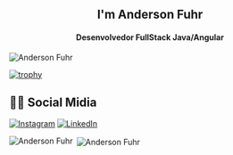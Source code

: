 <div>
  
  <h2 align="center">I'm Anderson Fuhr</h1>
  <h4 align="center">Desenvolvedor FullStack Java/Angular</h3>
  
  <p align="left"> <img src="https://komarev.com/ghpvc/?username=fuhr-br&label=Profile%20views&color=0e75b6&style=flat" alt="Anderson Fuhr" /> </p>
  
  [![trophy](https://github-profile-trophy.vercel.app/?username=fuhr-br&theme=onedark)](https://github.com/ryo-ma/github-profile-trophy)
  
  ## 👨‍💻 Social Midia

[![Instagram](https://img.shields.io/badge/Instagram-E4405F?style=for-the-badge&logo=instagram&logoColor=white)](https://www.instagram.com/fuhr_br)
[![LinkedIn](https://img.shields.io/badge/LinkedIn-0077B5?style=for-the-badge&logo=linkedin&logoColor=white)](https://www.linkedin.com/in/anderson-fuhr-souza-629747196/)

  
<p><img align="left" src="https://github-readme-stats.vercel.app/api/top-langs?username=fuhr-br&show_icons=true&locale=en&layout=compact" alt="Anderson Fuhr" /></p>

<p>&nbsp;<img align="center" src="https://github-readme-stats.vercel.app/api?username=fuhr-br&show_icons=true&locale=en&count_private=true" alt="Anderson Fuhr" /></p>
</div>
